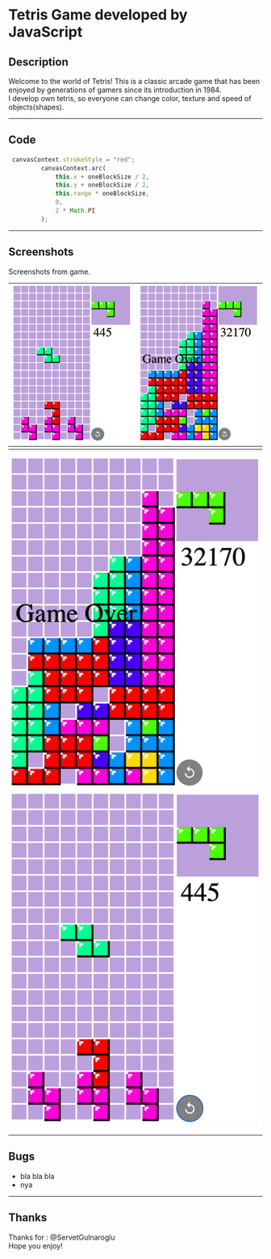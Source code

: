 # Tetris Game developed by JavaScript

## Description

Welcome to the world of Tetris! This is a classic arcade game that has been enjoyed by generations of gamers since its introduction in 1984. <br />
I develop own tetris, so everyone can change color, texture and speed of objects(shapes).

---

## Code

```javascript
 canvasContext.strokeStyle = "red";
         canvasContext.arc(
             this.x + oneBlockSize / 2,
             this.y + oneBlockSize / 2,
             this.range * oneBlockSize,
             0,
             2 * Math.PI
         );
```

---

## Screenshots

Screenshots from game. <br />

| ![](2.png)        | ![](1.png) |
| --------------------------------------- | --------------------------------------- |
|                                 |

![Screenshot](1.png)
![Screenshot](2.png)

---

## Bugs

- bla bla bla
- nya 

---

## Thanks

Thanks for : @ServetGulnaroglu <br />
Hope you enjoy!
